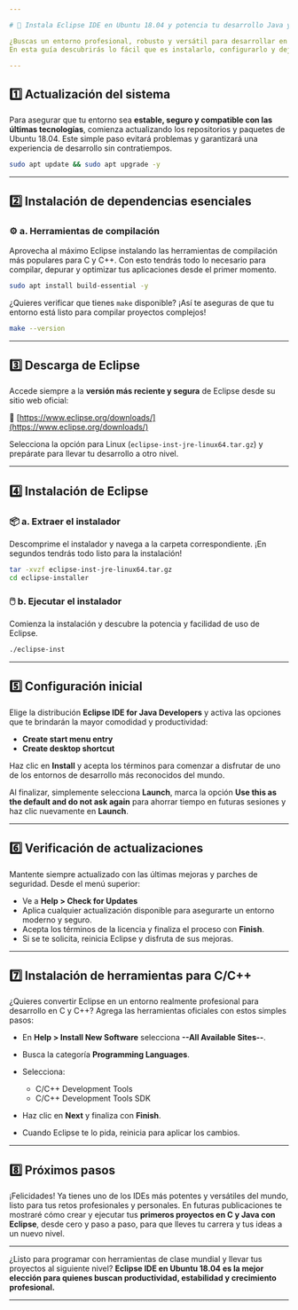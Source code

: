 ```yaml
---

# 🚀 Instala Eclipse IDE en Ubuntu 18.04 y potencia tu desarrollo Java y C++

¿Buscas un entorno profesional, robusto y versátil para desarrollar en Java y C/C++ desde Ubuntu 18.04? **Eclipse IDE** es la opción preferida por miles de empresas y desarrolladores gracias a su flexibilidad, gran ecosistema de plugins y soporte para los principales lenguajes de programación.
En esta guía descubrirás lo fácil que es instalarlo, configurarlo y dejarlo listo para tus primeros proyectos profesionales, ¡en pocos minutos!

---
```


## 1️⃣ Actualización del sistema

Para asegurar que tu entorno sea **estable, seguro y compatible con las últimas tecnologías**, comienza actualizando los repositorios y paquetes de Ubuntu 18.04.
Este simple paso evitará problemas y garantizará una experiencia de desarrollo sin contratiempos.

```bash
sudo apt update && sudo apt upgrade -y
```

---

## 2️⃣ Instalación de dependencias esenciales

### ⚙️ a. Herramientas de compilación

Aprovecha al máximo Eclipse instalando las herramientas de compilación más populares para C y C++. Con esto tendrás todo lo necesario para compilar, depurar y optimizar tus aplicaciones desde el primer momento.

```bash
sudo apt install build-essential -y
```

¿Quieres verificar que tienes `make` disponible? ¡Así te aseguras de que tu entorno está listo para compilar proyectos complejos!

```bash
make --version
```

---

## 3️⃣ Descarga de Eclipse

Accede siempre a la **versión más reciente y segura** de Eclipse desde su sitio web oficial:

🔗 [https://www.eclipse.org/downloads/](https://www.eclipse.org/downloads/)

Selecciona la opción para Linux (`eclipse-inst-jre-linux64.tar.gz`) y prepárate para llevar tu desarrollo a otro nivel.

---

## 4️⃣ Instalación de Eclipse

### 📦 a. Extraer el instalador

Descomprime el instalador y navega a la carpeta correspondiente.
¡En segundos tendrás todo listo para la instalación!

```bash
tar -xvzf eclipse-inst-jre-linux64.tar.gz
cd eclipse-installer
```

### 🖱️ b. Ejecutar el instalador

Comienza la instalación y descubre la potencia y facilidad de uso de Eclipse.

```bash
./eclipse-inst
```

---

## 5️⃣ Configuración inicial

Elige la distribución **Eclipse IDE for Java Developers** y activa las opciones que te brindarán la mayor comodidad y productividad:

* **Create start menu entry**
* **Create desktop shortcut**

Haz clic en **Install** y acepta los términos para comenzar a disfrutar de uno de los entornos de desarrollo más reconocidos del mundo.

Al finalizar, simplemente selecciona **Launch**, marca la opción **Use this as the default and do not ask again** para ahorrar tiempo en futuras sesiones y haz clic nuevamente en **Launch**.

---

## 6️⃣ Verificación de actualizaciones

Mantente siempre actualizado con las últimas mejoras y parches de seguridad.
Desde el menú superior:

* Ve a **Help > Check for Updates**
* Aplica cualquier actualización disponible para asegurarte un entorno moderno y seguro.
* Acepta los términos de la licencia y finaliza el proceso con **Finish**.
* Si se te solicita, reinicia Eclipse y disfruta de sus mejoras.

---

## 7️⃣ Instalación de herramientas para C/C++

¿Quieres convertir Eclipse en un entorno realmente profesional para desarrollo en C y C++?
Agrega las herramientas oficiales con estos simples pasos:

* En **Help > Install New Software** selecciona **--All Available Sites--**.
* Busca la categoría **Programming Languages**.
* Selecciona:

  * C/C++ Development Tools
  * C/C++ Development Tools SDK
* Haz clic en **Next** y finaliza con **Finish**.
* Cuando Eclipse te lo pida, reinicia para aplicar los cambios.

---

## 8️⃣ Próximos pasos

¡Felicidades! Ya tienes uno de los IDEs más potentes y versátiles del mundo, listo para tus retos profesionales y personales.
En futuras publicaciones te mostraré cómo crear y ejecutar tus **primeros proyectos en C y Java con Eclipse**, desde cero y paso a paso, para que lleves tu carrera y tus ideas a un nuevo nivel.

---

¿Listo para programar con herramientas de clase mundial y llevar tus proyectos al siguiente nivel?
**Eclipse IDE en Ubuntu 18.04 es la mejor elección para quienes buscan productividad, estabilidad y crecimiento profesional.**

---
